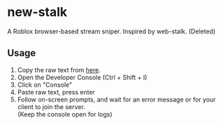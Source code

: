 # new-stalk

A Roblox browser-based stream sniper. Inspired by web-stalk. (Deleted)

## Usage

1. Copy the raw text from [here](https://raw.githubusercontent.com/I-Have-An-Issue/new-stalk/master/new-stalk.js).
2. Open the Developer Console (Ctrl + Shift + I)
3. Click on "Console"
4. Paste raw text, press enter
5. Follow on-screen prompts, and wait for an error message or for your client to join the server.  
   (Keep the console open for logs)
